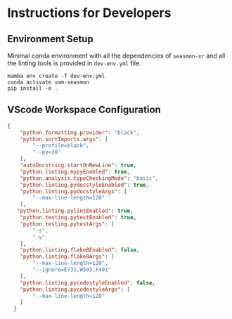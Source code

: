 # Instructions for Developers

## Environment Setup

Minimal conda environment with all the dependencies of `seasmon-xr` and all the
linting tools is provided in `dev-env.yml` file.

```
mamba env create -f dev-env.yml
conda activate vam-seasmon
pip install -e .
```


## VScode Workspace Configuration

```json
{
    "python.formatting.provider": "black",
    "python.sortImports.args": [
        "--profile=black",
        "--py=38"
    ],
    "autoDocstring.startOnNewLine": true,
    "python.linting.mypyEnabled": true,
    "python.analysis.typeCheckingMode": "basic",
    "python.linting.pydocstyleEnabled": true,
    "python.linting.pydocstyleArgs": [
        "--max-line-length=120"
    ],
   "python.linting.pylintEnabled": true,
    "python.testing.pytestEnabled": true,
    "python.testing.pytestArgs": [
        "-s",
        "-v"
    ],
    "python.linting.flake8Enabled": false,
    "python.linting.flake8Args": [
        "--max-line-length=120",
        "--ignore=E731,W503,F401"
    ],
    "python.linting.pycodestyleEnabled": false,
    "python.linting.pycodestyleArgs": [
        "--max-line-length=120"
    ]
  }
```
